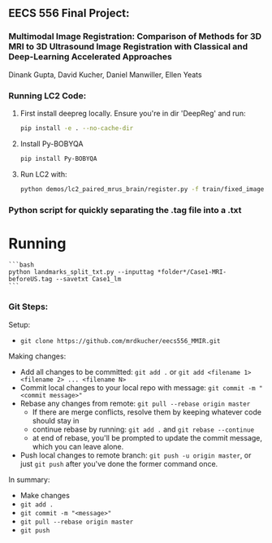 ## EECS 556 Final Project:
### Multimodal Image Registration: Comparison of Methods for 3D MRI to 3D Ultrasound Image Registration with Classical and Deep-Learning Accelerated Approaches

Dinank Gupta, David Kucher, Daniel Manwiller, Ellen Yeats

### Running LC2 Code:
1) First install deepreg locally. Ensure you're in dir 'DeepReg' and run:
    ```bash
    pip install -e . --no-cache-dir
    ```
2) Install Py-BOBYQA
    ```bash
    pip install Py-BOBYQA
    ```
3) Run LC2 with:
    ```bash
    python demos/lc2_paired_mrus_brain/register.py -f train/fixed_images/Case1.nii.gz -m train/moving_images/Case1.nii.gz -s 32 32 36
    ```
### Python script for quickly separating the .tag file into a .txt

# Running
    ```bash
    python landmarks_split_txt.py --inputtag *folder*/Case1-MRI-beforeUS.tag --savetxt Case1_lm
    ```
    
### Git Steps:
Setup:
- `git clone https://github.com/mrdkucher/eecs556_MMIR.git`

Making changes:
- Add all changes to be committed: `git add .` or `git add <filename 1> <filename 2> ... <filename N>`
- Commit local changes to your local repo with message: `git commit -m "<commit message>"`
- Rebase any changes from remote: `git pull --rebase origin master`
  - If there are merge conflicts, resolve them by keeping whatever code should stay in
  - continue rebase by running: `git add .` and `git rebase --continue`
  - at end of rebase, you'll be prompted to update the commit message, which you can leave alone.
- Push local changes to remote branch: `git push -u origin master`, or just `git push` after you've done the former command once.

In summary:
- Make changes
- `git add .`
- `git commit -m "<message>"`
- `git pull --rebase origin master`
- `git push`
